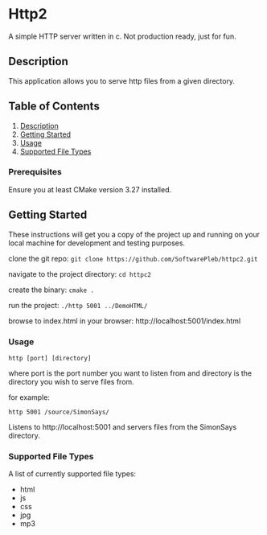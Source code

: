 #  Http2

A simple HTTP server written in c. Not production ready, just for fun.

## Description

This application allows you to serve http files from a given directory.

## Table of Contents

1. [Description](#description)
2. [Getting Started](#getting-started)
3. [Usage](#usage)
4. [Supported File Types](#supported-file-types)

### Prerequisites

Ensure you at least CMake version 3.27 installed. 

## Getting Started

These instructions will get you a copy of the project up and running on your local machine for development and testing purposes.

clone the git repo:
`git clone https://github.com/SoftwarePleb/httpc2.git`

navigate to the project directory:
`cd httpc2`

create the binary:
`cmake .`

run the project:
`./http 5001 ../DemoHTML/`

browse to index.html in your browser:
http://localhost:5001/index.html

### Usage

`http [port] [directory]`

where port is the port number you want to listen from and directory is the directory you wish to serve files from.

for example:

`http 5001 /source/SimonSays/`

Listens to http://localhost:5001 and servers files from the SimonSays directory.

### Supported File Types

A list of currently supported file types:

* html
* js
* css
* jpg
* mp3
